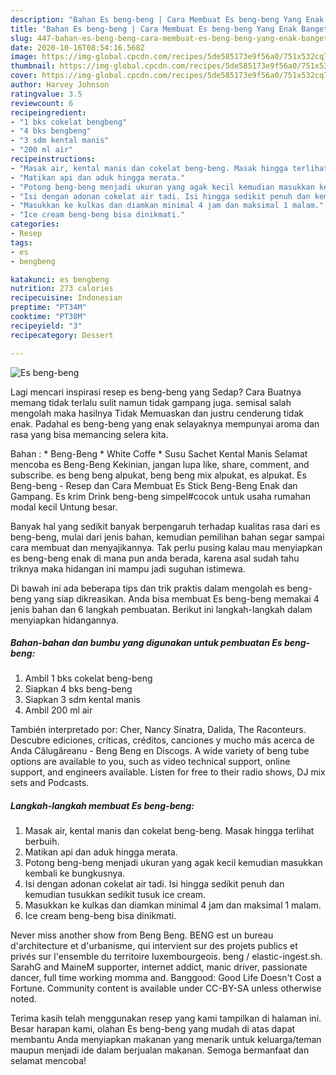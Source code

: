 ```yaml
---
description: "Bahan Es beng-beng | Cara Membuat Es beng-beng Yang Enak Banget"
title: "Bahan Es beng-beng | Cara Membuat Es beng-beng Yang Enak Banget"
slug: 447-bahan-es-beng-beng-cara-membuat-es-beng-beng-yang-enak-banget
date: 2020-10-16T08:54:16.568Z
image: https://img-global.cpcdn.com/recipes/5de585173e9f56a0/751x532cq70/es-beng-beng-foto-resep-utama.jpg
thumbnail: https://img-global.cpcdn.com/recipes/5de585173e9f56a0/751x532cq70/es-beng-beng-foto-resep-utama.jpg
cover: https://img-global.cpcdn.com/recipes/5de585173e9f56a0/751x532cq70/es-beng-beng-foto-resep-utama.jpg
author: Harvey Johnson
ratingvalue: 3.5
reviewcount: 6
recipeingredient:
- "1 bks cokelat bengbeng"
- "4 bks bengbeng"
- "3 sdm kental manis"
- "200 ml air"
recipeinstructions:
- "Masak air, kental manis dan cokelat beng-beng. Masak hingga terlihat berbuih."
- "Matikan api dan aduk hingga merata."
- "Potong beng-beng menjadi ukuran yang agak kecil kemudian masukkan kembali ke bungkusnya."
- "Isi dengan adonan cokelat air tadi. Isi hingga sedikit penuh dan kemudian tusukkan sedikit tusuk ice cream."
- "Masukkan ke kulkas dan diamkan minimal 4 jam dan maksimal 1 malam."
- "Ice cream beng-beng bisa dinikmati."
categories:
- Resep
tags:
- es
- bengbeng

katakunci: es bengbeng 
nutrition: 273 calories
recipecuisine: Indonesian
preptime: "PT34M"
cooktime: "PT38M"
recipeyield: "3"
recipecategory: Dessert

---
```



![Es beng-beng](https://img-global.cpcdn.com/recipes/5de585173e9f56a0/751x532cq70/es-beng-beng-foto-resep-utama.jpg)

Lagi mencari inspirasi resep es beng-beng yang Sedap? Cara Buatnya memang tidak terlalu sulit namun tidak gampang juga. semisal salah mengolah maka hasilnya Tidak Memuaskan dan justru cenderung tidak enak. Padahal es beng-beng yang enak selayaknya mempunyai aroma dan rasa yang bisa memancing selera kita.

Bahan : * Beng-Beng * White Coffe * Susu Sachet Kental Manis Selamat mencoba es Beng-Beng Kekinian, jangan lupa like, share, comment, and subscribe. es beng beng alpukat, beng beng mix alpukat, es alpukat. Es Beng-beng - Resep dan Cara Membuat Es Stick Beng-Beng Enak dan Gampang. Es krim Drink beng-beng simpel#cocok untuk usaha rumahan modal kecil Untung besar.

Banyak hal yang sedikit banyak berpengaruh terhadap kualitas rasa dari es beng-beng, mulai dari jenis bahan, kemudian pemilihan bahan segar sampai cara membuat dan menyajikannya. Tak perlu pusing kalau mau menyiapkan es beng-beng enak di mana pun anda berada, karena asal sudah tahu triknya maka hidangan ini mampu jadi suguhan istimewa.


Di bawah ini ada beberapa tips dan trik praktis dalam mengolah es beng-beng yang siap dikreasikan. Anda bisa membuat Es beng-beng memakai 4 jenis bahan dan 6 langkah pembuatan. Berikut ini langkah-langkah dalam menyiapkan hidangannya.

<!--inarticleads1-->

##### Bahan-bahan dan bumbu yang digunakan untuk pembuatan Es beng-beng:

1. Ambil 1 bks cokelat beng-beng
1. Siapkan 4 bks beng-beng
1. Siapkan 3 sdm kental manis
1. Ambil 200 ml air


También interpretado por: Cher, Nancy Sinatra, Dalida, The Raconteurs. Descubre ediciones, críticas, créditos, canciones y mucho más acerca de Anda Călugăreanu - Beng Beng en Discogs. A wide variety of beng tube options are available to you, such as video technical support, online support, and engineers available. Listen for free to their radio shows, DJ mix sets and Podcasts. 

<!--inarticleads2-->

##### Langkah-langkah membuat Es beng-beng:

1. Masak air, kental manis dan cokelat beng-beng. Masak hingga terlihat berbuih.
1. Matikan api dan aduk hingga merata.
1. Potong beng-beng menjadi ukuran yang agak kecil kemudian masukkan kembali ke bungkusnya.
1. Isi dengan adonan cokelat air tadi. Isi hingga sedikit penuh dan kemudian tusukkan sedikit tusuk ice cream.
1. Masukkan ke kulkas dan diamkan minimal 4 jam dan maksimal 1 malam.
1. Ice cream beng-beng bisa dinikmati.


Never miss another show from Beng Beng. BENG est un bureau d&#39;architecture et d&#39;urbanisme, qui intervient sur des projets publics et privés sur l&#39;ensemble du territoire luxembourgeois. beng / elastic-ingest.sh. SarahG and MaineM supporter, internet addict, manic driver, passionate dancer, full time working momma and. Banggood: Good Life Doesn&#39;t Cost a Fortune. Community content is available under CC-BY-SA unless otherwise noted. 

Terima kasih telah menggunakan resep yang kami tampilkan di halaman ini. Besar harapan kami, olahan Es beng-beng yang mudah di atas dapat membantu Anda menyiapkan makanan yang menarik untuk keluarga/teman maupun menjadi ide dalam berjualan makanan. Semoga bermanfaat dan selamat mencoba!
